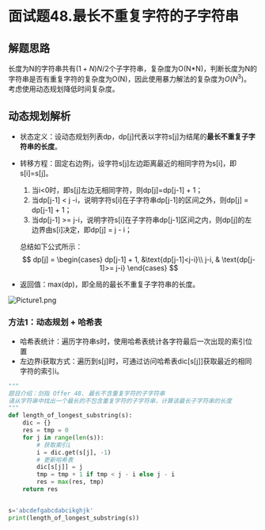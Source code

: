 # 面试题48.最长不重复字符的子字符串

## 解题思路

长度为N的字符串共有$(1+N)N/2$个子字符串，复杂度为O(N*N)，判断长度为N的字符串是否有重复字符的复杂度为O(N)，因此使用暴力解法的复杂度为$O(N^3)$。考虑使用动态规划降低时间复杂度。

## 动态规划解析

- 状态定义：设动态规划列表dp，dp[j]代表以字符s[j]为结尾的**最长不重复子字符串的长度**。

- 转移方程：固定右边界j，设字符s[j]左边距离最近的相同字符为s[i]，即s[i]=s[j]。

  1. 当i<0时，即s[j]左边无相同字符，则dp[j]=dp[j-1] + 1；
  2. 当dp[j-1] < j -i，说明字符s[i]在子字符串dp[j-1]的区间之外，则dp[j] = dp[j-1] + 1；
  3. 当dp[j-1] >= j-i，说明字符s[i]在子字符串dp[j-1]区间之内，则dp[j]的左边界由s[i]决定，即dp[j] = j - i；

  总结如下公式所示：
  $$
  dp[j] = \begin{cases}
  dp[j-1] + 1, &\text{dp[j-1]<j-i}\\
  j-i, & \text{dp[j-1]>= j-i}
  \end{cases}
  $$

- 返回值：max(dp)，即全局的最长不重复子字符串的长度。

![Picture1.png](https://pic.leetcode-cn.com/c576757494724070d0c40cd192352ef9f48c42e14af09a1333972b9d843624a3-Picture1.png)

### 方法1：动态规划 + 哈希表

- 哈希表统计：遍历字符串s时，使用哈希表统计各字符最后一次出现的索引位置
- 左边界i获取方式：遍历到s[j]时，可通过访问哈希表dic[s[j]]获取最近的相同字符的索引i。

```python
"""
题目介绍：剑指 Offer 48. 最长不含重复字符的子字符串
请从字符串中找出一个最长的不包含重复字符的子字符串，计算该最长子字符串的长度
"""
def length_of_longest_substring(s):
    dic = {}
    res = tmp = 0
    for j in range(len(s)):
        # 获取索引i
        i = dic.get(s[j], -1)
        # 更新哈希表
        dic[s[j]] = j
        tmp = tmp + 1 if tmp < j - i else j - i
        res = max(res, tmp)
    return res


s='abcdefgabcdabcikghjk'
print(length_of_longest_substring(s))
```

